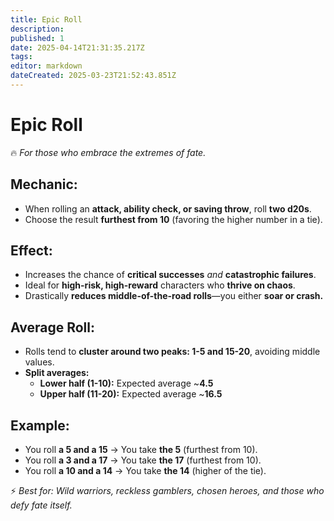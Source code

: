 ```yaml
---
title: Epic Roll
description: 
published: 1
date: 2025-04-14T21:31:35.217Z
tags: 
editor: markdown
dateCreated: 2025-03-23T21:52:43.851Z
---
```


# Epic Roll
🔥 *For those who embrace the extremes of fate.*  

## **Mechanic:**  
- When rolling an **attack, ability check, or saving throw**, roll **two d20s**.  
- Choose the result **furthest from 10** (favoring the higher number in a tie).  

## **Effect:**  
- Increases the chance of **critical successes** *and* **catastrophic failures**.  
- Ideal for **high-risk, high-reward** characters who **thrive on chaos**.  
- Drastically **reduces middle-of-the-road rolls**—you either **soar or crash.**  

## **Average Roll:**  
- Rolls tend to **cluster around two peaks: 1-5 and 15-20**, avoiding middle values.  
- **Split averages:**  
  - **Lower half (1-10):** Expected average ~**4.5**  
  - **Upper half (11-20):** Expected average ~**16.5**  

## **Example:**  
- You roll **a 5 and a 15** → You take **the 5** (furthest from 10).  
- You roll **a 3 and a 17** → You take **the 17** (furthest from 10).  
- You roll **a 10 and a 14** → You take **the 14** (higher of the tie).  

⚡ *Best for: Wild warriors, reckless gamblers, chosen heroes, and those who defy fate itself.*
